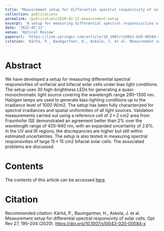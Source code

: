 ```yaml
---
title: "Measurement setup for differential spectral responsivity of solar cells"
collection: publications
permalink: /publication/2020-02-12-measurement-setup
excerpt: 'A setup for measuring differential spectral responsivities of unifacial and bifacial solar cells under bias light conditions.'
date: '2022-02-12'
venue: 'Optical Review'
paperurl: 'https://link.springer.com/article/10.1007/s10043-020-00584-x'
citation: 'Kärhä, P., Baumgartner, H., Askola, J. et al. Measurement setup for differential spectral responsivity of solar cells. Opt Rev 27, 195–204 (2020).'
---
```


# Abstract
We have developed a setup for measuring differential spectral responsivities of unifacial and bifacial solar cells under bias light conditions. The setup uses 30 high-brightness LEDs for generating a quasi-monochromatic light source covering the wavelength range 290–1300 nm. Halogen lamps are used to generate bias-lighting conditions up to the irradiance level of 1000 W/m2. The setup has been fully characterized for spectral irradiances and spatial uniformities of all light sources. Validation measurements carried out using a reference cell of 2 × 2 cm2 area from Fraunhofer ISE demonstrated an agreement better than 2% over the wavelength range of 425–940 nm, with an expanded uncertainty of 2.6%. In the UV and IR regions, the discrepancies are higher but still within estimated uncertainties. The setup is also tested in measuring spectral responsivities of large 15 × 15 cm2 bifacial solar cells. The associated problems are discussed.

# Contents
The contents of this article can be accessed [here](https://link.springer.com/article/10.1007/s10043-020-00584-x)

# Citation
Recommended citation: Kärhä, P., Baumgartner, H., Askola, J. et al. Measurement setup for differential spectral responsivity of solar cells. Opt Rev 27, 195–204 (2020). https://doi.org/10.1007/s10043-020-00584-x